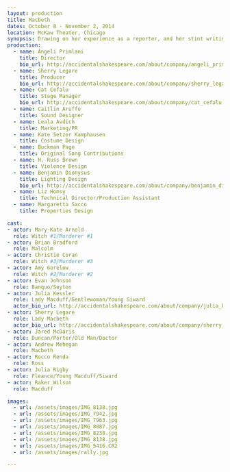 ```yaml
---
layout: production
title: Macbeth
dates: October 8 - November 2, 2014
location: McKaw Theater, Chicago
synopsis: Drawing on her experience as a reporter, and her stint writing for a regional newspaper in D.C., director Angeli Primlani places the Scottish Play into the anxious period of the first Bush Administration. The play is about ambition, and the lengths one man will go to justify himself. Fight designer H. Russ Brown brings his gleeful passion for mayhem to the fight choreography. Jeff-award winning costume designer Kate Setzer Kamphausen puts the cast into the particular dress code of the Bush-era political culture. Local Indie-Rock band Buckman Page contributes their lyric, hopeful music to the show.
production:
  - name: Angeli Primlani
    title: Director
    bio_url: http://accidentalshakespeare.com/about/company/angeli_primlani
  - name: Sherry Legare
    title: Producer
    bio_url: http://accidentalshakespeare.com/about/company/sherry_legare
  - name: Cat Cefalu
    title: Stage Manager
    bio_url: http://accidentalshakespeare.com/about/company/cat_cefalu
  - name: Caitlin Aruffo
    title: Sound Designer
  - name: Leala Avdich
    title: Marketing/PR
  - name: Kate Setzer Kamphausen
    title: Costume Design
  - name: Buckman Page
    title: Original Song Contributions
  - name: H. Russ Brown
    title: Violence Design
  - name: Benjamin Dionysus
    title: Lighting Design
    bio_url: http://accidentalshakespeare.com/about/company/benjamin_dionysus
  - name: Liz Homsy
    title: Technical Director/Production Assistant
  - name: Margaretta Sacco
    title: Properties Design

cast:
- actor: Mary-Kate Arnold
  role: Witch #1/Murderer #1
- actor: Brian Bradford
  role: Malcolm
- actor: Christie Coran
  role: Witch #3/Murderer #3
- actor: Amy Gorelow
  role: Witch #2/Murderer #2
- actor: Evan Johnson
  role: Banquo/Seyton
- actor: Julia Kessler
  role: Lady Macduff/Gentlewoman/Young Siward
  actor_bio_url: http://accidentalshakespeare.com/about/company/julia_kessler
- actor: Sherry Legare
  role: Lady Macbeth
  actor_bio_url: http://accidentalshakespeare.com/about/company/sherry_legare
- actor: Jared McDaris
  role: Duncan/Porter/Old Man/Doctor
- actor: Andrew Mehegan
  role: Macbeth
- actor: Rocco Renda
  role: Ross
- actor: Julia Rigby
  role: Fleance/Young Macduff/Siward
- actor: Raker Wilson
  role: Macduff

images:
  - url: /assets/images/IMG_8138.jpg
  - url: /assets/images/IMG_7942.jpg
  - url: /assets/images/IMG_7963.jpg
  - url: /assets/images/IMG_8087.jpg
  - url: /assets/images/IMG_8238.jpg
  - url: /assets/images/IMG_8138.jpg
  - url: /assets/images/IMG_5416.CR2
  - url: /assets/images/rally.jpg

---
```


